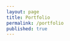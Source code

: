 ```yaml
---
layout: page
title: Portfolio
permalink: /portfolio
published: true
---
```


<head>
	<style>
		.sidenav {
		  width: 200px;
		  position: fixed;
		  z-index: 1;
		  top: 80px;
		  float: left;
		  left: calc((100% - 740px)/2 - 220px);
		  background: #eee;
		  overflow-x: hidden;
		  padding: 8px 0;
		}

		.sidenav a {
		  padding: 6px 8px 6px 16px;
		  text-decoration: none;
		  font-size: 16px;
		  color: #2196F3;
		  display: block;
		}
		
		.sidenav p {
		  padding: 6px 8px 6px 16px;
		  margin-bottom: 0px;
		  font-weight: bold;
		}

		.sidenav a:hover {
		  color: #064579;
		}

		@media screen and (max-height: 450px) {
		  .sidenav {padding-top: 15px;}
		  .sidenav a {font-size: 18px;}
		}
		
		@media screen and (max-width: 1230px) {
			.sidenav {display: none;}
		}
	</style>
</head>

<div class="sidenav">
	<p>Contents</p>
	<a href="#capstone-project"              >Capstone Project</a>
	<a href="#beavs-simulation"              >BEAVS Simulation</a>
	<a href="#esra-project-technical-report" >ESRA Project Technical Report</a>
	<a href="#opens-lab-flodar-project-lead" >OPEnS Lab FloDar Project Lead</a>
	<a href="#first-robotics-team-experience">FIRST Robotics Team Experience</a>
	<a href="#ringgame"                      >RingGame</a>
</div>

<!-- old TOC

## Table of Contents
- [Capstone Project](#capstone-project)
- [BEAVS Simulation](#beavs-simulation)
- [ESRA Project Technical Report](#esra-project-technical-report)
- [OPEnS Lab FloDar Project Lead](#opens-lab-flodar-project-lead)
- [FIRST Robotics Team Experience](#first-robotics-team-experience)
- [RingGame](#ringgame)

<br>
-->

<!-- PROJECTS BEGIN HERE -->

<hr>
### Capstone Project
*2023 - 2024*

...

<hr>
### [BEAVS Simulation](https://github.com/DexterCarpenter/BEAVS4-Simulation)
*2024*

This project involed writing a simulation in [MATLAB](https://www.mathworks.com/products/matlab.html) for Oregon State University's (OSU) Experimental Sounding Rocket Association (ESRA) Team. The simulation is used to gain understanding of how the **Blade Extending Apogee Variance System (BEAVS)** will affect the rocket's flight path. The simulation takes [OpenRocket](https://openrocket.info/) data export in conjunction with [OpenMotor](https://github.com/reilleya/openMotor) custom motors as a basis.

<p align="center"><img src="/assets/BEAVS.png" alt="BEAVS" width="40%"><br><em>The physical BEAVS system</em></p>

Objectives
- Understand the total braking power of BEAVS given varying rocket designs
- Separation failure risk analysis
- PID control simulation
- Output data to BEAVS hardware to simulate flight (did not achieve)

The first objective was to understand the total braking power of BEAVS given varying rocket designs. Early in the development process the propulsion team needed to determine how large to make the rocket motor. To determine this, the team needed to understand how much BEAVS could theoretically reduce the apogee by. This was a very large first leap. To achieve this, the aerodynamic drag problem must be solved, a process for importing simulated rocket flight data into MATLAB must be written, and a solution to calculate how BEAVS’s change to the drag will affect the flight. All these problems are solved with the Control Range Graphic shown below.

<p align="center"><img src="/assets/ControlRangeGraphic.png" alt="ControlRangeGraphic"></p>

This graphic highlights the minimum and maximum BEAVS could lower the apogee by. The solid blue line represents the rocket’s altitude over time if no air braking occurs. This is equivalent to the direct data import from OpenRocket. The dashed blue line represents a maximum braking scenario and can be interpreted as the most that BEAVS could brake, if needed. The orange lines show the total coefficient of drag of the entire rocket over time.

Due to the location of BEAVS being on the lower (aft) section of the rocket, there is a high risk of separation failure. Separation failure occurs when the lower section has more drag than the forward section such that it causes the two sections to separate before it reaches apogee. This would be catastrophic for the competition. To mediate this failure mode, the MATLAB simulation calculates the force exerted by BEAVS and the force felt at the coupler between the two sections. This is represented in the following figure.

<p align="center"><img src="/assets/ForcesDuringCoast.png" alt="ForcesDuringCoast"></p>

Due to the difficulty of testing BEAVS, it was required that the MATLAB simulation also implements the [PID control system](https://en.wikipedia.org/wiki/Proportional%E2%80%93integral%E2%80%93derivative_controller). The simulation was written initially with this functionality in mind. The simulation takes an input for the blade extension and calculates the force of drag it will induce. The system is iteratively solved using [Forward Euler](https://en.wikipedia.org/wiki/Euler_method). At each time step, the PID function compares the current velocity to a target velocity using a height to velocity lookup table. Then outputs a desired blade extension amount. This desired blade extension amount is then fed to another function that evaluates whether the blades can be adjusted to the desired position. If possible, give a constant blade extension/retraction rate, the blade extension is set to the desired position. If the desired position is unreachable in the time step, it extends the most it could in the time step and returns that position to the Forward Euler iterator. Using this, K<sub>p</sub>, K<sub>i</sub>, and K<sub>d</sub> values can be found with manual tuning. The following figure shows the error in velocities over time given a sample initial data set.

<p align="center"><img src="/assets/PIDGraphic.png" alt="PIDGraphic"></p>

<hr>
### [ESRA Project Technical Report](https://www.dropbox.com/scl/fo/1esn53zry4i2fjv8t0i5m/ABTbk8A2A9bhiVj74qt7v-0?dl=0&e=1&preview=Team_68_Technical_Report_2024_Spaceport_America_Cup.pdf&rlkey=chkbse71359m5jrlwx5wczgy6&st=6go4n431)
*2024*

As part of my work on [OSU ESRA](#capstone-project) (see above), I was the primary author of the Project Technical Report for our team. I orchestrated the entirety of the report, writing a prodominant portion and delegating the remainder of sections to my fellow team members. The report "overviews their project for the judging
panel and other competition officials" and therefore provides a fully comprehensive document of the entire project. It is worth 20% of the final score for the competition.

Our team's Technical Report placed **29th** out of 121 teams, scoring **183.7** of the **200** possible points. This is verifiable with the Final Scores on [soundingrocket.org](https://www.soundingrocket.org/2024-sa-cup.html).

<p align="center"><embed src="/assets/pdfs/Team_68_Project_Technical_Report_to_the_2024_Spaceport_America_Cup.pdf"
	width="80%" height="600" type="application/pdf"></p>

<hr>
### [OPEnS Lab *FloDar* Project Lead](https://github.com/OPEnSLab-OSU/OPEnS-Lab-Home/wiki/FloDar)
*Jan 2021 - Oct 2022*

At Oregon State University’s [Openly Published Environmental Sensing Lab](https://open-sensing.org/) (OPEnS Lab), I contributed to the development and deployment of [FloDar](https://github.com/OPEnSLab-OSU/OPEnS-Lab-Home/wiki/FloDar), a low-cost sensing system designed to monitor groundwater discharge and its properties. This project, conducted in collaboration with the Oregon Department of Transportation and the Oregon State College of Forestry, addresses the need for quantitative data on groundwater removal systems, which are crucial for landslide mitigation and infrastructure safety.

<p align="center"><img src="/assets/FloDar.png" alt="FloDar"></p>

**Responsibilities and Contributions**<br>
- **Maintaining GitHub Repository:** I ensured that our [GitHub repository](https://github.com/OPEnSLab-OSU/FloDar) was consistently updated with the latest documentation, code, schematics, and images. This was vital for open-source collaboration and maintaining transparency with stakeholders.
- **Facilitating Communication:** I played a key role in fostering effective communication with stakeholders and lab management. This included regular updates, clarifying project goals, and ensuring that all team members were aligned with the project’s objectives.
- **Meeting Preparation and Coordination:** I organized and prepared for group meetings, including drafting weekly reports, updating project timelines, and gathering relevant data. I also coordinated schedules for field deployments and build parties, ensuring smooth logistical operations.
- **Project Management:** I maintained the project checklist and timeline, keeping track of milestones and deadlines. I went out of my way to do research and find a project management software to help myself stay organized. I was able to monitor tasks and update a Gantt Chart.

**Technical Achievements**<br>
FloDar was successfully installed at three hillside locations, with plans for expansion. The system measures flow rate, turbidity, and temperature at specified intervals, capable of handling over 700L/min with an uncertainty of ±7L/min. This system provides critical data for understanding groundwater dynamics and improving the maintenance and operation of drainage systems.

Through my work at OPEnS Lab, I gained valuable experience in project management, team coordination, and environmental sensing technology, all of which have deepened my understanding of engineering solutions for real-world problems.

<hr>
### FIRST Robotics Team Experience
*2016 - 2019*

In high school, I became chronically involved with the [FIRST® Robotics Competition](https://www.firstinspires.org/robotics/frc) (FRC) team. Each year FRC teams design, program, and build a robot from scratch and common set of rules to play in a themed head-to-head challenge. This was the beginning of my career in engineering and has taught me more about engineering and leadership than anything else. I still am friends with many of my teamates to this day. A few things that set our team aside from many others are being student lead, meaning the students were in charge of making the decisions and our mentors were a hands-off resource. We also had significantly less team members and funding, which provided an additional barrier to our success.

For the rest of this section, I'll talk through what I did each year, sharing my story. I'll then end with a more technical description of our 2019 robot *Scorpion*.

<p align="center"><img src="/assets/PigmiceLogo.webp" alt="Pigmice Logo" width="40%"></p>

**Freshman Year: Joining the Team**<br>
I joined [our FRC team](https://www.pigmice.com/) as a freshman, eager to immerse myself in the world of engineering and robotics. This initial year provided a foundation in teamwork, basic mechanical concepts, and the excitement of competitive robotics. Our robot did adequately this year, but our team had a very laid-back approach to the competition.

**Sophomore Year: Build Lead**<br>
In my sophomore year, I was appointed as the Build Lead. Under the mentorship of the Manufacturing Captain, I got my first glimpse into leadership and hands-on engineering. Our department was responsible for transforming designs from the Design Department into functional components for our robot. We began prototyping with wood and cardboard, allowing for quick iterations and testing. Once designs were more developed, we manufactured the final parts using aluminum. My primary contribution to the team was the 'Shooter.' This was a flywheel mechanism that launched wiffle balls roughly 15ft into the air to score them. Our team performed very poorly this year. At each of our competitions, we struggled to field a functional robot.

**Junior Year: Co-Leading as Manufacturing Captain**<br>
My junior year marked a significant step forward as I was elected to co-lead as the Manufacturing Captain. This role intensified my responsibilities and honed my skills in organization, communication, and managing a team under stressful environments. The challenge this year required a milk crate-sized cube to be placed on a scale +8ft into the air. Our team decided on using an 'elevator' mechanism, but were split on two different methods. We decided to work on both solutions in parallel. This ended up being a valueable lesson in both team dynamics and engineering. Our hard work and improved processes paid off, as we advanced to the District Championships for the first time in many years. This achievement was a testament to our improved design, iteration, and testing methods. The new set of leadership, including myself, had taken a vastly different approach to the team and after tasting success, were eager to do even better next year.

<p align="center"><img src="/assets/OtisDCMP1.jpg" alt="Otis" width="80%"></p>

**Senior Year: Team Captain**<br>
In my senior year, I was honored to be elected as the Team Captain, co-leading the entire team. My focus on leadership, organization, and fostering effective communication among team members culminated in an exceptional season. We advanced to the World-level competition in Houston, TX, where we became finalists in the playoffs of our division. Our team’s journey ended only after a closely contested match with the eventual world champions.

<p align="center"><img src="/assets/PigmiceHouston.JPG" alt="Celebrating getting to finals" width="80%"></p>

Throughout my journey with the FRC team, I developed a strong foundation in engineering principles, leadership, and teamwork. These experiences have significantly shaped my approach to problem-solving and project management, skills that I continue to apply in my ongoing engineering endeavors.

**2019 Robot: Scorpion**<br>
<p align="center"><img src="/assets/scorpion.webp" alt="Scorpion" width="60%"></p>

I want to talk about this robot in more detail as I am exceptionally proud of it and there's a lot of interesting systems under the hood. The challenge this year was to precicely place two wildly different game pieces in various places around the field. There was am inflatible playground ball, named 'cargo' and a plastic disk with a center hole and velcro named a 'hatch.' These game pieces had to be placed ranging between 1ft and 8ft off the ground.

<p align="center"><img src="/assets/cargo.jpg" alt="Cargo" width="20%"><img src="/assets/hatch.png" alt="Hatch" width="20%"></p>

There were several mechanisms that worked in tandem to achieve this.    ...

<hr>
### [RingGame](https://github.com/DexterCarpenter/RingGame)
*2020*

An Arduino-based arcade style game. Press the button when the lights line up to proceed to a faster level. 

This was a one-day project. Using an [Adafruit Neopixel ring (24)](https://www.adafruit.com/product/1586), an [Arduinio Uno](https://store.arduino.cc/products/arduino-uno-rev3), and a button I created a game where the objective is to press the button when the "runner" and the "selector" are aligned. If you are successful, you get a green flash and the runner gets faster. This proceeds until you miss, in which an animation plays and restarts the runner's speed.

My goal was to make this as simple as possible, using just the NeoPixel and a button as the UI.

<p align="center"><img src="/assets/RingGame.gif" alt="RingGame"></p>

<!-- Attempts at making a sidebar:



-->
